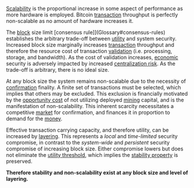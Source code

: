 [Scalability](https://en.wikipedia.org/wiki/Scalability) is the proportional increase in some aspect of performance as more hardware is employed. Bitcoin [transaction](Glossary#transaction) throughput is perfectly non-scalable as no amount of hardware increases it.

The [block](Glossary#block) size limit [consensus rule]](Glossary#consensus-rules) establishes the arbitrary trade-off between [utility](Glossary#utility) and system security. Increased block size marginally increases [transaction](Glossary#transaction) throughput and therefore the resource cost of transaction [validation](Glossary#validation) (i.e. processing, storage, and bandwidth). As the cost of validation increases, [economic](Glossary#economy) security is adversely impacted by increased [centralization risk](Centralization-Risk). As the trade-off is arbitrary, there is no ideal size.

At any block size the system remains non-scalable due to the necessity of [confirmation](Glossary#confirmation) finality. A finite set of transactions must be selected, which implies that others may be excluded. This exclusion is financially motivated by the [opportunity cost](https://en.wikipedia.org/wiki/Opportunity_cost) of not utilizing deployed [mining](Glossary#mine) capital, and is the manifestation of non-scalability. This inherent scarcity necessitates a competitive [market](Glossary#market) for confirmation, and finances it in proportion to demand for the [money](Money-Taxonomy).

Effective transaction carrying capacity, and therefore utility, can be increased by [layering](Glossary#layering). This represents a *local* and *time-limited* security compromise, in contrast to the *system-wide* and *persistent* security compromise of increasing block size. Either compromise lowers but does not eliminate the [utility threshold](Utility-Threshold-Property), which implies the [stability property](Stability-Property) is preserved.

**Therefore stability and non-scalability exist at any block size and level of layering.**
